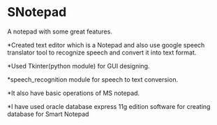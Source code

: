# SNotepad
A notepad with some great features.

*Created text editor which is a Notepad and also use google speech translator tool to recognize speech and convert it into text format.

*Used Tkinter(python module) for GUI designing.

*speech_recognition module for speech to text conversion.

*It also have basic operations of MS notepad.

*I have used oracle database express 11g edition software for creating database for Smart Notepad
